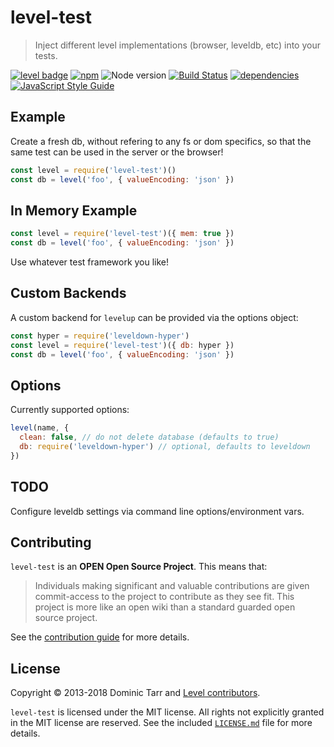 # level-test

> Inject different level implementations (browser, leveldb, etc) into your tests.

[![level badge][level-badge]](https://github.com/level/awesome)
[![npm](https://img.shields.io/npm/v/level-test.svg)](https://www.npmjs.com/package/level-test)
![Node version](https://img.shields.io/node/v/level-test.svg)
[![Build Status](https://secure.travis-ci.org/Level/level-test.svg)](http://travis-ci.org/Level/level-test)
[![dependencies](https://david-dm.org/Level/level-test.svg)](https://david-dm.org/level/level-test)
[![JavaScript Style Guide](https://img.shields.io/badge/code_style-standard-brightgreen.svg)](https://standardjs.com)

## Example

Create a fresh db, without refering to any fs or dom specifics,
so that the same test can be used in the server or the browser!

``` js
const level = require('level-test')()
const db = level('foo', { valueEncoding: 'json' })
```

## In Memory Example

``` js
const level = require('level-test')({ mem: true })
const db = level('foo', { valueEncoding: 'json' })
```

Use whatever test framework you like!

## Custom Backends

A custom backend for `levelup` can be provided via the options object:

```js
const hyper = require('leveldown-hyper')
const level = require('level-test')({ db: hyper })
const db = level('foo', { valueEncoding: 'json' })
```

## Options

Currently supported options:

``` js
level(name, {
  clean: false, // do not delete database (defaults to true)
  db: require('leveldown-hyper') // optional, defaults to leveldown
})
```

## TODO

Configure leveldb settings via command line options/environment vars.

## Contributing

`level-test` is an **OPEN Open Source Project**. This means that:

> Individuals making significant and valuable contributions are given commit-access to the project to contribute as they see fit. This project is more like an open wiki than a standard guarded open source project.

See the [contribution guide](https://github.com/Level/community/blob/master/CONTRIBUTING.md) for more details.

## License

Copyright &copy; 2013-2018 Dominic Tarr and [Level contributors](https://github.com/level/community#contributors).

`level-test` is licensed under the MIT license. All rights not explicitly granted in the MIT license are reserved. See the included [`LICENSE.md`](./LICENSE.md) file for more details.

[level-badge]: http://leveldb.org/img/badge.svg
